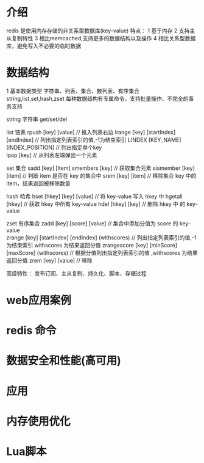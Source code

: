 # 介绍
redis 是使用内存存储的非关系型数据库(key-value)
特点：
1 基于内存
2 支持主从复制特性
3 相比memcached,支持更多的数据结构以及操作
4 相比关系型数据库，避免写入不必要的临时数据


# 数据结构
1 基本数据类型
字符串、列表、集合、散列表、有序集合
string,list,set,hash,zset
每种数据结构有专属命令，支持批量操作、不完全的事务支持

string 字符串
get/set/del

list 链表
rpush [key] [value] // 推入列表右边
lrange [key] [startIndex] [endIndex] // 列出指定列表索引的值,-1为结束索引
LINDEX [KEY_NAME] [INDEX_POSITION] // 列出指定单个key  
lpop [key]  // 从列表左端弹出一个元素

set 集合
sadd [key] [item]
smembers [key] // 获取集合元素
sismember [key] [item] // 判断 item 是否在 key 的集合中
srem [key] [item] // 移除集合 key 中的 item，结果返回被移除数量

hash 哈希
hset [hkey] [key] [value] // 将 key-value 写入 hkey 中
hgetall [hkey] // 获取 hkey 中所有 key-value
hdel [hkey] [key] // 删除 hkey 中 的 key-value

zset 有序集合
zadd [key] [score] [value] // 集合中添加分值为 score 的 key-value  
zrange [key] [startIndex] [endIndex] (withscores) // 列出指定列表索引的值,-1为结束索引  withscores 为结果返回分值
zrangescore [key] [minScore] [maxScore] (withscores) // 根据分值列出指定列表索引的值 ,withscores  为结果返回分值
zrem [key] [value] // 移除

高级特性：
发布订阅、主从复制、持久化、脚本、存储过程

# web应用案例


# redis 命令

# 数据安全和性能(高可用)

# 应用

# 内存使用优化

# Lua脚本

